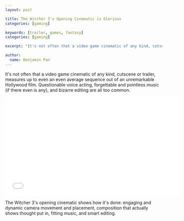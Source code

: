 ```yaml
---
layout: post

title: The Witcher 3's Opening Cinematic is Glorious
categories: [gaming]

keywords: [trailer, games, fantasy]
categories: [gaming]

excerpt: "It's not often that a video game cinematic of any kind, cutscene or trailer, measures up to even an even average sequence out of an unremarkable Hollywood film. Questionable voice acting, forgettable and pointless music (if there even is any), and bizarre editing are all too common."

author:
  name: Benjamin Pan
---
```


It's not often that a video game cinematic of any kind, cutscene or trailer, measures up to even an even average sequence out of an unremarkable Hollywood film. Questionable voice acting, forgettable and pointless music (if there even is any), and bizarre editing are all too common.

<div class="full"><iframe width="560" height="315" src="//www.youtube.com/embed/YoEtyCdmgO0" frameborder="0" allowfullscreen></iframe></div>

The Witcher 3's opening cinematic shows how it's done: engaging and dynamic camera movement and placement, composition that actually shows thought put in, fitting music, and smart editing.
